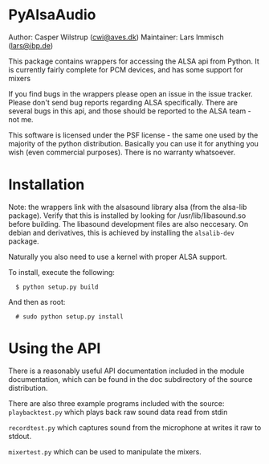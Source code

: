 # PyAlsaAudio

Author: Casper Wilstrup (cwi@aves.dk)
Maintainer: Lars Immisch (lars@ibp.de)

This package contains wrappers for accessing the ALSA api from Python. It
is currently fairly complete for PCM devices, and has some support for mixers

If you find bugs in the wrappers please open an issue in the issue tracker.
Please don't send bug reports regarding ALSA specifically. There are several
bugs in this api, and those should be reported to the ALSA team - not
me.

This software is licensed under the PSF license - the same one used
by the majority of the python distribution. Basically you can use it
for anything you wish (even commercial purposes). There is no warranty
whatsoever.


# Installation

Note: the wrappers link with the alsasound library alsa (from the alsa-lib
package). Verify that this is installed by looking for /usr/lib/libasound.so
before building. The libasound development files are also neccesary. On debian
and derivatives, this is achieved by installing the `alsalib-dev` package.

Naturally you also need to use a kernel with proper ALSA
support.

To install, execute the following:
```
  $ python setup.py build
```
And then as root:
```
  # sudo python setup.py install
```

# Using the API
There is a reasonably useful API documentation included in the module
documentation, which can be found in the doc subdirectory of the source
distribution.

There are also three example programs included with the source:
`playbacktest.py` which plays back raw sound data read from
stdin

`recordtest.py` which captures sound from the microphone at writes
it raw to stdout.

`mixertest.py` which can be used to manipulate the mixers.

